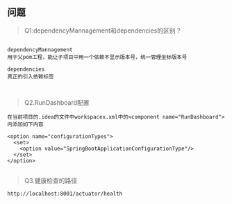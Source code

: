## 问题

> Q1:dependencyMannagement和dependencies的区别 ?

```

dependencyMannagement
用于父pom工程，能让子项目中用一个依赖不显示版本号，统一管理坐标版本号

dependencies
真正的引入依赖标签



```

> Q2.RunDashboard配置

```
在当前项目的.idea的文件中workspacex.xml中的<component name="RunDashboard">内添加如下内容

<option name="configurationTypes">
  <set>
    <option value="SpringBootApplicationConfigurationType"/>
  </set>
</option>


```

> Q3.健康检查的路径

```
http://localhost:8001/actuator/health

```
